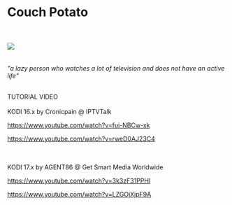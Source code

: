 # <b>Couch Potato</b><br><br>
<img src="http://s27.postimg.org/3x30gyjqb/potato1.png"><br><br><br>
<i>"a lazy person who watches a lot of television and does not have an active life"</i>
<br><br>

TUTORIAL VIDEO 
<br><br>
KODI 16.x by Cronicpain @ IPTVTalk

https://www.youtube.com/watch?v=fui-NBCw-xk

https://www.youtube.com/watch?v=rweD0AJ23C4

<br><br>
KODI 17.x by AGENT86 @ Get Smart Media Worldwide

https://www.youtube.com/watch?v=3k3zF31PPHI

https://www.youtube.com/watch?v=LZGOjXjpF9A
